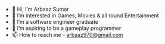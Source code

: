 - 👋 Hi, I’m Arbaaz Sumar
- 👀 I’m interested in Games, Movies & all round Entertainment 
- 🌱 I’m a software engineer graduate
- 💞️ I’m aspiring to be a gameplay programmer
- 📫 How to reach me - arbaaz970@gmail.com

<!---
arbaaz-77/arbaaz-77 is a ✨ special ✨ repository because its `README.md` (this file) appears on your GitHub profile.
You can click the Preview link to take a look at your changes.
--->
